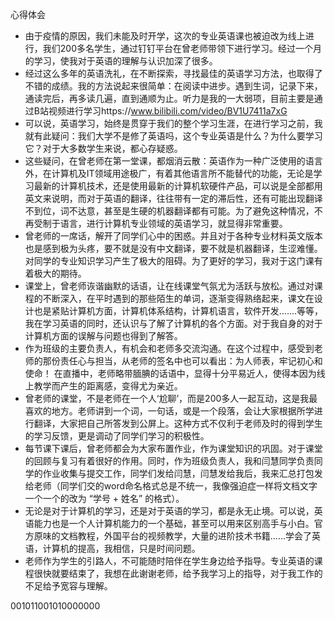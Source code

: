 心得体会

- 由于疫情的原因，我们未能及时开学，这次的专业英语课也被迫改为线上进行，我们200多名学生，通过钉钉平台在曾老师带领下进行学习。经过一个月的学习，使我对于英语的理解与认识加深了很多。
- 经过这么多年的英语洗礼，在不断探索，寻找最佳的英语学习方法，也取得了不错的成绩。我的方法说起来很简单：在阅读中进步。遇到生词，记录下来，通读完后，再多读几遍，直到通顺为止。听力是我的一大弱项，目前主要是通过B站视频进行学习https://www.bilibili.com/video/BV1U7411a7xG
- 可以说，英语学习，始终是贯穿于我们的整个学习生涯，在进行学习之前，我就有此疑问：我们大学不是修了英语吗，这个专业英语是什么？为什么要学习它？对于大多数学生来说，都心存疑惑。
- 这些疑问，在曾老师在第一堂课，都烟消云散：英语作为一种广泛使用的语言外，在计算机及IT领域用途极广，有着其他语言所不能替代的功能，无论是学习最新的计算机技术，还是使用最新的计算机软硬件产品，可以说是全部都用英文来说明，而对于英语的翻译，往往带有一定的滞后性，还有可能出现翻译不到位，词不达意，甚至是生硬的机器翻译都有可能。为了避免这种情况，不再受制于语言，进行计算机专业领域的英语学习，就显得非常重要。
- 曾老师的一席话，解开了同学们心中的困惑。并且对于各种专业材料英文版本也是感到极为头疼，要不就是没有中文翻译，要不就是机器翻译，生涩难懂。对同学的专业知识学习产生了极大的阻碍。为了更好的学习，我对于这门课有着极大的期待。
- 课堂上，曾老师诙谐幽默的话语，让在线课堂气氛尤为活跃与放松。通过对课程的不断深入，在平时遇到的那些陌生的单词，逐渐变得熟络起来，课文在设计也是紧贴计算机方面，计算机体系结构，计算机语言，软件开发.......等等，我在学习英语的同时，还认识与了解了计算机的各个方面。对于我自身的对于计算机方面的误解与问题也得到了解答。
- 作为班级的主要负责人，有机会和老师多交流沟通。在这个过程中，感受到老师的那份责任心与担当，从老师的签名中也可以看出：为人师表，牢记初心和使命！  在直播中，老师略带腼腆的话语中，显得十分平易近人，使得本因为线上教学而产生的距离感，变得尤为亲近。
- 曾老师的课堂，不是老师在一个人‘尬聊’，而是200多人一起互动，这是我最喜欢的地方。老师讲到一个词，一句话，或是一个段落，会让大家根据所学进行翻译，大家把自己所答发到公屏上。这种方式不仅利于老师及时的得到学生的学习反馈，更是调动了同学们学习的积极性。
- 每节课下课后，曾老师都会为大家布置作业，作为课堂知识的巩固。对于课堂的回顾与复习有着很好的作用。同时，作为班级负责人，我和闫慧同学负责同学的作业收集与提交工作，同学们发给闫慧，闫慧发给我后，我来汇总打包发给老师（同学们交的word命名格式总是不统一，我像强迫症一样将文档文字一个一个的改为 “学号 + 姓名” 的格式）。
- 无论是对于计算机的学习，还是对于英语的学习，都是永无止境。可以说，英语能力也是一个人计算机能力的一个基础，甚至可以用来区别高手与小白。官方原味的文档教程，外国平台的视频教学，大量的进阶技术书籍......学会了英语，计算机的提高，我相信，只是时间问题。
- 老师作为学生的引路人，不可能随时陪伴在学生身边给予指导。专业英语的课程很快就要结束了，我想在此谢谢老师，给予我学习上的指导，对于我工作的不足给予宽容与理解。

001011001010000000